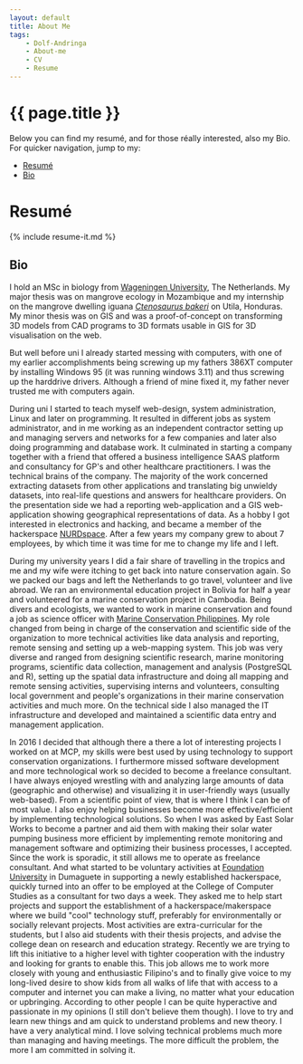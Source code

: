 ```yaml
---
layout: default
title: About Me
tags:
    - Dolf-Andringa
    - About-me
    - CV
    - Resume
---
```

# {{ page.title }} #

Below you can find my resumé, and for those réally interested, also my Bio. 
For quicker navigation, jump to my:

 - [Resumé](#resum)
 - [Bio](#bio)

# Resumé #
{% include resume-it.md %}

## Bio ##

I hold an MSc in biology from [Wageningen University](//www.wur.nl), The Netherlands. My major thesis was on mangrove ecology in Mozambique and my internship on the mangrove dwelling iguana *[Ctenosaurus bakeri](https://en.wikipedia.org/wiki/Ctenosaura_bakeri)* on Utila, Honduras. My minor thesis was on GIS and was a proof-of-concept on transforming 3D models from CAD programs to 3D formats usable in GIS for 3D visualisation on the web.

But well before uni I already started messing with computers, with one of my earlier accomplishments being screwing up my fathers 386XT computer by installing Windows 95 (it was running windows 3.11) and thus screwing up the harddrive drivers. Although a friend of mine fixed it, my father never trusted me with computers again.

During uni I started to teach myself web-design, system administration, Linux and later on programming. It resulted in different jobs as system administrator, and in me working as an independent contractor setting up and managing servers and networks for a few companies and later also doing programming and database work. It culminated in starting a company together with a friend that offered a business intelligence SAAS platform and consultancy for GP's and other healthcare practitioners. I was the technical brains of the company. The majority of the work concerned extracting datasets from other applications and translating big unwieldy datasets, into real-life questions and answers for healthcare providers. On the presentation side we had a reporting web-application and a GIS web-application showing geographical representations of data. As a hobby I got interested in electronics and hacking, and became a member of the hackerspace [NURDspace](//www.nurdspace.nl). After a few years my company grew to about 7 employees, by which time it was time for me to change my life and I left.

During my university years I did a fair share of travelling in the tropics and me and my wife were itching to get back into nature conservation again. So we packed our bags and left the Netherlands to go travel, volunteer and live abroad. We ran an environmental education project in Bolivia for half a year and volunteered for a marine conservation project in Cambodia. Being divers and ecologists, we wanted to work in marine conservation and found a job as science officer with [Marine Conservation Philippines](//www.marinecosnervationphilippines.org). My role changed from being in charge of the conservation and scientific side of the organization to more technical activities like data analysis and reporting, remote sensing and setting up a web-mapping system. This job was very diverse and ranged from designing scientific research, marine monitoring programs, scientific data collection, management and analysis (PostgreSQL and R), setting up the spatial data infrastructure and doing all mapping and remote sensing activities, supervising interns and volunteers, consulting local government and people's organizations in their marine conservation activities and much more. On the technical side  I also managed the IT infrastructure and developed and maintained a scientific data entry and management application.

In 2016 I decided that although there a there a lot of interesting projects I worked on at MCP, my skills were best used by using technology to support conservation organizations. I furthermore missed software development and more technological work so decided to become a freelance consultant. I have always enjoyed wrestling with and analyzing large amounts of data (geographic and otherwise) and visualizing it in user-friendly ways (usually web-based). From a scientific point of view, that is where I think I can be of most value. I also enjoy helping businesses become more effective/efficient by implementing technological solutions. So when I was asked by East Solar Works to become a partner and aid them with making their solar water pumping business more efficient by implementing remote monitoring and management software and optimizing their business processes, I accepted. Since the work is sporadic, it still allows me to operate as freelance consultant. And what started to be voluntary activities at [Foundation University](http://www.foundationu.com) in Dumaguete in supporting a newly established hackerspace, quickly turned into an offer to be employed at the College of Computer Studies as a consultant for two days a week. They asked me to help start projects and support the establishment of a hackerspace/makerspace where we build "cool" technology stuff, preferably for environmentally or socially relevant projects. Most activities are extra-curricular for the students, but I also aid students with their thesis projects, and advise the college dean on research and education strategy. Recently we are trying to lift this initiative to a higher level with tighter cooperation with the industry and looking for grants to enable this. This job allows me to work more closely with young and enthusiastic Filipino's and to finally give voice to my long-lived desire to show kids from all walks of life that with access to a computer and internet you can make a living, no matter what your education or upbringing.
According to other people I can be quite hyperactive and passionate in my opinions (I still don't believe them though). I love to try and learn new things and am quick to understand problems and new theory. I have a very analytical mind. I love solving technical problems much more than managing and having meetings. The more difficult the problem, the more I am committed in solving it.

